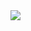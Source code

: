 <img align="right" src ="https://visitor-badge.laobi.icu/badge?page_id=akarichan00.akarichan00" />



































